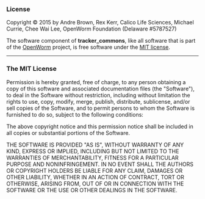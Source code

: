 ### License

Copyright © 2015 by
  Andre Brown,
  Rex Kerr,
  Calico Life Sciences,
  Michael Currie,
  Chee Wai Lee,
  OpenWorm Foundation (Delaware #5787527)

The software component of **tracker_commons**, like all software that is
part of the [OpenWorm](https://github.com/openworm) project, is free
software under the [MIT license](http://opensource.org/licenses/MIT).

-------------

### The MIT License

Permission is hereby granted, free of charge, to any person obtaining a
copy of this software and associated documentation files (the
"Software"), to deal in the Software without restriction, including
without limitation the rights to use, copy, modify, merge, publish,
distribute, sublicense, and/or sell copies of the Software, and to
permit persons to whom the Software is furnished to do so, subject to
the following conditions:

The above copyright notice and this permission notice shall be included
in all copies or substantial portions of the Software.

THE SOFTWARE IS PROVIDED "AS IS", WITHOUT WARRANTY OF ANY KIND, EXPRESS
OR IMPLIED, INCLUDING BUT NOT LIMITED TO THE WARRANTIES OF
MERCHANTABILITY, FITNESS FOR A PARTICULAR PURPOSE AND NONINFRINGEMENT.
IN NO EVENT SHALL THE AUTHORS OR COPYRIGHT HOLDERS BE LIABLE FOR ANY
CLAIM, DAMAGES OR OTHER LIABILITY, WHETHER IN AN ACTION OF CONTRACT,
TORT OR OTHERWISE, ARISING FROM, OUT OF OR IN CONNECTION WITH THE
SOFTWARE OR THE USE OR OTHER DEALINGS IN THE SOFTWARE.
